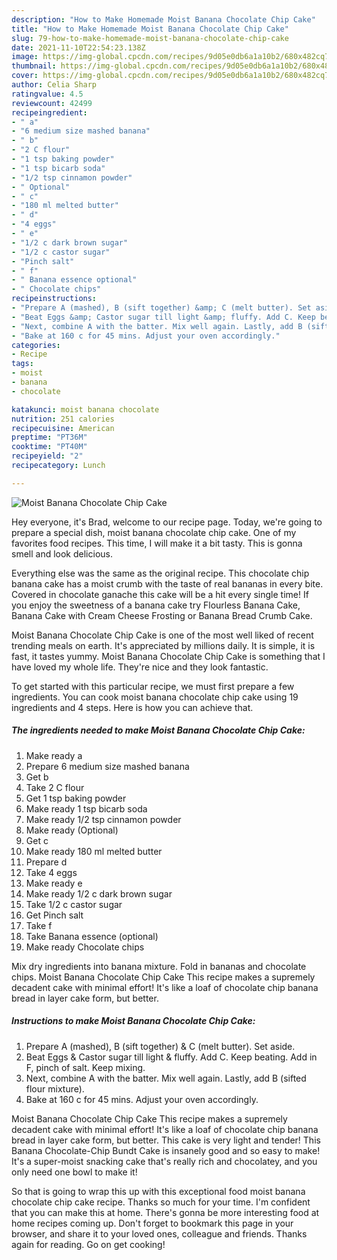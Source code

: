 ```yaml
---
description: "How to Make Homemade Moist Banana Chocolate Chip Cake"
title: "How to Make Homemade Moist Banana Chocolate Chip Cake"
slug: 79-how-to-make-homemade-moist-banana-chocolate-chip-cake
date: 2021-11-10T22:54:23.138Z
image: https://img-global.cpcdn.com/recipes/9d05e0db6a1a10b2/680x482cq70/moist-banana-chocolate-chip-cake-recipe-main-photo.jpg
thumbnail: https://img-global.cpcdn.com/recipes/9d05e0db6a1a10b2/680x482cq70/moist-banana-chocolate-chip-cake-recipe-main-photo.jpg
cover: https://img-global.cpcdn.com/recipes/9d05e0db6a1a10b2/680x482cq70/moist-banana-chocolate-chip-cake-recipe-main-photo.jpg
author: Celia Sharp
ratingvalue: 4.5
reviewcount: 42499
recipeingredient:
- " a"
- "6 medium size mashed banana"
- " b"
- "2 C flour"
- "1 tsp baking powder"
- "1 tsp bicarb soda"
- "1/2 tsp cinnamon powder"
- " Optional"
- " c"
- "180 ml melted butter"
- " d"
- "4 eggs"
- " e"
- "1/2 c dark brown sugar"
- "1/2 c castor sugar"
- "Pinch salt"
- " f"
- " Banana essence optional"
- " Chocolate chips"
recipeinstructions:
- "Prepare A (mashed), B (sift together) &amp; C (melt butter). Set aside."
- "Beat Eggs &amp; Castor sugar till light &amp; fluffy. Add C. Keep beating. Add in F, pinch of salt. Keep mixing."
- "Next, combine A with the batter. Mix well again. Lastly, add B (sifted flour mixture)."
- "Bake at 160 c for 45 mins. Adjust your oven accordingly."
categories:
- Recipe
tags:
- moist
- banana
- chocolate

katakunci: moist banana chocolate 
nutrition: 251 calories
recipecuisine: American
preptime: "PT36M"
cooktime: "PT40M"
recipeyield: "2"
recipecategory: Lunch

---
```



![Moist Banana Chocolate Chip Cake](https://img-global.cpcdn.com/recipes/9d05e0db6a1a10b2/680x482cq70/moist-banana-chocolate-chip-cake-recipe-main-photo.jpg)

Hey everyone, it's Brad, welcome to our recipe page. Today, we're going to prepare a special dish, moist banana chocolate chip cake. One of my favorites food recipes. This time, I will make it a bit tasty. This is gonna smell and look delicious.

Everything else was the same as the original recipe. This chocolate chip banana cake has a moist crumb with the taste of real bananas in every bite. Covered in chocolate ganache this cake will be a hit every single time! If you enjoy the sweetness of a banana cake try Flourless Banana Cake, Banana Cake with Cream Cheese Frosting or Banana Bread Crumb Cake.

Moist Banana Chocolate Chip Cake is one of the most well liked of recent trending meals on earth. It's appreciated by millions daily. It is simple, it is fast, it tastes yummy. Moist Banana Chocolate Chip Cake is something that I have loved my whole life. They're nice and they look fantastic.


To get started with this particular recipe, we must first prepare a few ingredients. You can cook moist banana chocolate chip cake using 19 ingredients and 4 steps. Here is how you can achieve that.

<!--inarticleads1-->

##### The ingredients needed to make Moist Banana Chocolate Chip Cake:

1. Make ready  a
1. Prepare 6 medium size mashed banana
1. Get  b
1. Take 2 C flour
1. Get 1 tsp baking powder
1. Make ready 1 tsp bicarb soda
1. Make ready 1/2 tsp cinnamon powder
1. Make ready  (Optional)
1. Get  c
1. Make ready 180 ml melted butter
1. Prepare  d
1. Take 4 eggs
1. Make ready  e
1. Make ready 1/2 c dark brown sugar
1. Take 1/2 c castor sugar
1. Get Pinch salt
1. Take  f
1. Take  Banana essence (optional)
1. Make ready  Chocolate chips


Mix dry ingredients into banana mixture. Fold in bananas and chocolate chips. Moist Banana Chocolate Chip Cake This recipe makes a supremely decadent cake with minimal effort! It&#39;s like a loaf of chocolate chip banana bread in layer cake form, but better. 

<!--inarticleads2-->

##### Instructions to make Moist Banana Chocolate Chip Cake:

1. Prepare A (mashed), B (sift together) &amp; C (melt butter). Set aside.
1. Beat Eggs &amp; Castor sugar till light &amp; fluffy. Add C. Keep beating. Add in F, pinch of salt. Keep mixing.
1. Next, combine A with the batter. Mix well again. Lastly, add B (sifted flour mixture).
1. Bake at 160 c for 45 mins. Adjust your oven accordingly.


Moist Banana Chocolate Chip Cake This recipe makes a supremely decadent cake with minimal effort! It&#39;s like a loaf of chocolate chip banana bread in layer cake form, but better. This cake is very light and tender! This Banana Chocolate-Chip Bundt Cake is insanely good and so easy to make! It&#39;s a super-moist snacking cake that&#39;s really rich and chocolatey, and you only need one bowl to make it! 

So that is going to wrap this up with this exceptional food moist banana chocolate chip cake recipe. Thanks so much for your time. I'm confident that you can make this at home. There's gonna be more interesting food at home recipes coming up. Don't forget to bookmark this page in your browser, and share it to your loved ones, colleague and friends. Thanks again for reading. Go on get cooking!
